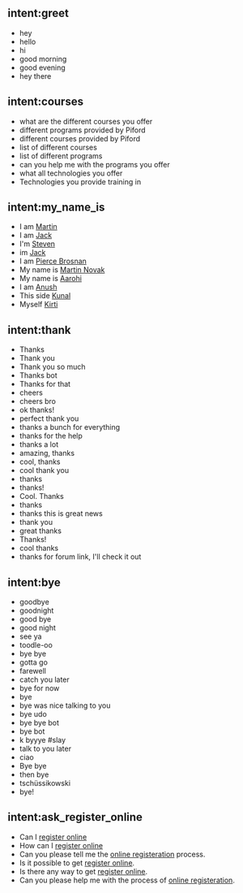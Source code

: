 ## intent:greet
- hey
- hello
- hi
- good morning
- good evening
- hey there



## intent:courses
- what are the different courses you offer
- different programs provided by Piford
- different courses provided by Piford 
- list of different courses
- list of different programs
- can you help me with the programs you offer
- what all technologies you offer
- Technologies you provide training in



## intent:my_name_is
- I am [Martin](person)
- I am [Jack](person)
- I'm [Steven](person)
- im [Jack](person)
- I am [Pierce Brosnan](person)
- My name is [Martin Novak](person)
- My name is [Aarohi](person)
- I am [Anush](person)
- This side [Kunal](person)
- Myself [Kirti](person)


## intent:thank
- Thanks
- Thank you
- Thank you so much
- Thanks bot
- Thanks for that
- cheers
- cheers bro
- ok thanks!
- perfect thank you
- thanks a bunch for everything
- thanks for the help
- thanks a lot
- amazing, thanks
- cool, thanks
- cool thank you
- thanks
- thanks!
- Cool. Thanks
- thanks
- thanks this is great news
- thank you
- great thanks
- Thanks!
- cool thanks
- thanks for forum link, I'll check it out

## intent:bye
- goodbye
- goodnight
- good bye
- good night
- see ya
- toodle-oo
- bye bye
- gotta go
- farewell
- catch you later
- bye for now
- bye
- bye was nice talking to you
- bye udo
- bye bye bot
- bye bot
- k byyye #slay
- talk to you later
- ciao
- Bye bye
- then bye
- tschüssikowski
- bye!

## intent:ask_register_online
- Can I [register online](REG)
- How can I [register online](REG)
- Can you please tell me the [online registeration](REG) process.
- Is it possible to get [register online](REG).
- Is there any way to get [register online](REG).
- Can you please help me with the process of [online registeration](REG).






